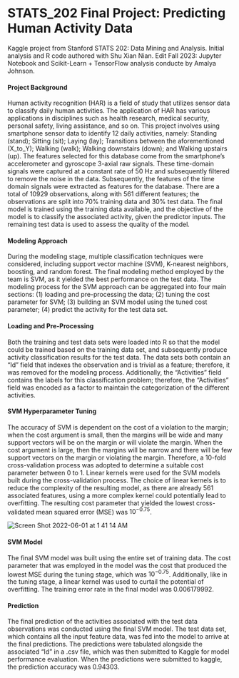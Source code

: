 # STATS_202 Final Project: Predicting Human Activity Data 
Kaggle project from Stanford STATS 202: Data Mining and Analysis. Initial analysis and R code authored with Shu Xian Nian. 
Edit Fall 2023: Jupyter Notebook and Scikit-Learn + TensorFlow analysis conducte by Amalya Johnson. 


#### Project Background 

Human activity recognition (HAR) is a field of study that utilizes sensor data to classify daily human activities. The application of HAR has various applications in disciplines such as health research, medical security, personal safety, living assistance, and so on. This project involves using smartphone sensor data to identify 12 daily activities, namely: Standing (stand); Sitting (sit); Laying (lay); Transitions between the aforementioned (X_to_Y); Walking (walk); Walking downstairs (down); and Walking upstairs (up). 
The features selected for this database come from the smartphone’s accelerometer and gyroscope 3-axial raw signals. These time-domain signals were captured at a constant rate of 50 Hz and subsequently filtered to remove the noise in the data. Subsequently, the features of the time domain signals were extracted as features for the database. There are a total of 10929 observations, along with 561 different features; the observations are split into 70% training data and 30% test data. The final model is trained using the training data available, and the objective of the model is to classify the associated activity, given the predictor inputs. The remaining test data is used to assess the quality of the model.

#### Modeling Approach 

During the modeling stage, multiple classification techniques were considered, including support vector machine (SVM), K-nearest neighbors, boosting, and random forest. The final modeling method employed by the team is SVM, as it yielded the best performance on the test data.
The modeling process for the SVM approach can be aggregated into four main sections: (1) loading and pre-processing the data; (2) tuning the cost parameter for SVM; (3) building an SVM model using the tuned cost parameter; (4) predict the activity for the test data set.

#### Loading and Pre-Processing 

Both the training and test data sets were loaded into R so that the model could be trained based on the training data set, and subsequently produce activity classification results for the test data. The data sets both contain an “Id” field that indexes the observation and is trivial as a feature; therefore, it was removed for the modeling process. Additionally, the “Activities” field contains the labels for this classification problem; therefore, the “Activities” field was encoded as a factor to maintain the categorization of the different activities.

#### SVM Hyperparameter Tuning 
The accuracy of SVM is dependent on the cost of a violation to the margin; when the cost argument is small, then the margins will be wide and many support vectors will be on the margin or will violate the margin. When the cost argument is large, then the margins will be narrow and there will be few support vectors on the margin or violating the margin. Therefore, a 10-fold cross-validation process was adopted to determine a suitable cost parameter between 0 to 1. Linear kernels were used for the SVM models built during the cross-validation process. The choice of linear kernels is to reduce the complexity of the resulting model, as there are already 561 associated features, using a more complex kernel could potentially lead to overfitting. The resulting cost parameter that yielded the lowest cross-validated mean squared error (MSE) was $10^{-0.75}$. 

![Screen Shot 2022-06-01 at 1 41 14 AM](https://user-images.githubusercontent.com/88465999/171560420-83b31e1e-d96c-443a-80a5-91aa873ca393.png)

#### SVM Model 
The final SVM model was built using the entire set of training data. The cost parameter that was employed in the model was the cost that produced the lowest MSE during the tuning stage, which was $10^{-0.75}$. Additionally, like in the tuning stage, a linear kernel was used to curtail the potential of overfitting. The training error rate in the final model was 0.006179992.

#### Prediction 
The final prediction of the activities associated with the test data observations was conducted using the final SVM model. The test data set, which contains all the input feature data, was fed into the model to arrive at the final predictions. The predictions were tabulated alongside the associated “Id” in a .csv file, which was then submitted to Kaggle for model performance evaluation. When the predictions were submitted to kaggle, the prediction accuracy was 0.94303. 




